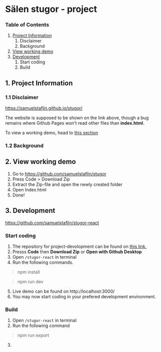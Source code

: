 # Sälen stugor - project

### Table of Contents
1. [Project Information](#project-information)
   1. Disclaimer
   2. Background
2. [View working demo](#View-working-demo)
3. [Development](#development)
   1. Start coding
   2. Build

## 1. Project Information

### 1.1 Disclaimer
https://samuelstaflin.github.io/stugor/

The website is supposed to be shown on the link above, though a bug remains where Github Pages won't read other files than **index.html**.

To view a working demo, head to [this section](#View-working-demo)

### 1.2 Background 

## 2. View working demo

1. Go to https://github.com/samuelstaflin/stugor
2. Press Code > Download Zip
3. Extract the Zip-file and open the newly created folder
4. Open Index.html
5. Done!

## 3. Development

https://github.com/samuelstaflin/stugor-react

### Start coding
1. The repository for project-devolopment can be found on [this link.](https://github.com/samuelstaflin/stugor-react)
2. Presss **Code** then **Download Zip** or **Open with Github Desktop**
3. Open `/stugor-react` in terminal
4. Run the following commands.
> npm install

> npm run dev
5. Live demo can be found on http://localhost:3000/
6. You may now start coding in your prefered development environment.

### Build
1. Open `/stugor-react` in terminal
2. Run the following command
> npm run export
3. 

